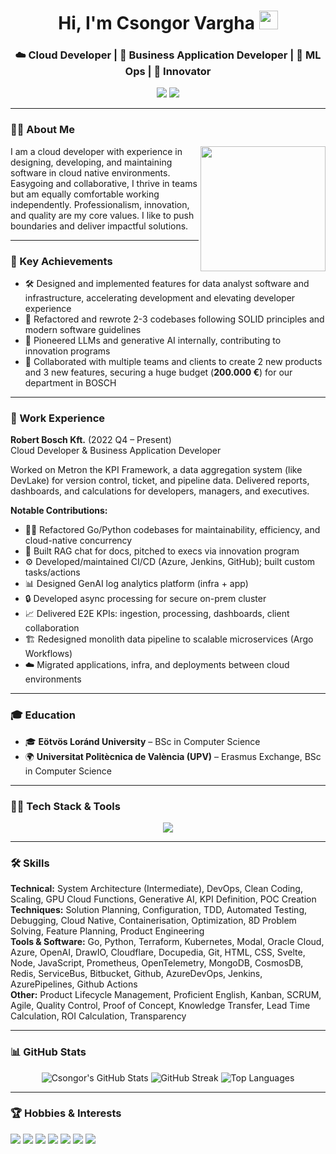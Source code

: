
<div align="center">
  <h1>Hi, I'm Csongor Vargha <img src="https://github.com/rajput2107/rajput2107/blob/master/Assets/Hi.gif" width="30px"></h1>
  <h3>☁️ Cloud Developer | 💼 Business Application Developer | 🤖 ML Ops | 🚀 Innovator</h3>
  <img src="https://img.shields.io/github/followers/vcscsvcscs?label=Follow&style=social" />
  <img src="https://komarev.com/ghpvc/?username=vcscsvcscs&label=Profile%20views&color=0e75b6&style=flat" />
</div>

---

### 👨‍💻 About Me
<img align="right" src="https://media.giphy.com/media/qgQUggAC3Pfv687qPC/giphy.gif" width="200" />
I am a cloud developer with experience in designing, developing, and maintaining software in cloud native environments. Easygoing and collaborative, I thrive in teams but am equally comfortable working independently. Professionalism, innovation, and quality are my core values. I like to push boundaries and deliver impactful solutions.

---

### 🚀 Key Achievements
- 🛠️ Designed and implemented features for data analyst software and infrastructure, accelerating development and elevating developer experience
- 🔄 Refactored and rewrote 2-3 codebases following SOLID principles and modern software guidelines
- 🤖 Pioneered LLMs and generative AI internally, contributing to innovation programs
- 🤝 Collaborated with multiple teams and clients to create 2 new products and 3 new features, securing a huge budget (**200.000 €**) for our department in BOSCH

---

### 💼 Work Experience
**Robert Bosch Kft.** (2022 Q4 – Present)  
Cloud Developer & Business Application Developer

Worked on Metron the KPI Framework, a data aggregation system (like DevLake) for version control, ticket, and pipeline data. Delivered reports, dashboards, and calculations for developers, managers, and executives.

**Notable Contributions:**
- 🧑‍💻 Refactored Go/Python codebases for maintainability, efficiency, and cloud-native concurrency
- 💬 Built RAG chat for docs, pitched to execs via innovation program
- ⚙️ Developed/maintained CI/CD (Azure, Jenkins, GitHub); built custom tasks/actions
- 📊 Designed GenAI log analytics platform (infra + app)
- 🔒 Developed async processing for secure on-prem cluster
- 📈 Delivered E2E KPIs: ingestion, processing, dashboards, client collaboration
- 🏗️ Redesigned monolith data pipeline to scalable microservices (Argo Workflows)
- ☁️ Migrated applications, infra, and deployments between cloud environments

---

### 🎓 Education
- 🎓 **Eötvös Loránd University** – BSc in Computer Science
- 🌍 **Universitat Politècnica de València (UPV)** – Erasmus Exchange, BSc in Computer Science

---

### 🧑‍💻 Tech Stack & Tools
<p align="center">
  <img src="https://skillicons.dev/icons?i=go,python,terraform,kubernetes,azure,github,git,html,css,js,nodejs,svelte,mongodb,redis,jenkins,prometheus,cloudflare" />
</p>

---

### 🛠️ Skills
**Technical:** System Architecture (Intermediate), DevOps, Clean Coding, Scaling, GPU Cloud Functions, Generative AI, KPI Definition, POC Creation  
**Techniques:** Solution Planning, Configuration, TDD, Automated Testing, Debugging, Cloud Native, Containerisation, Optimization, 8D Problem Solving, Feature Planning, Product Engineering  
**Tools & Software:** Go, Python, Terraform, Kubernetes, Modal, Oracle Cloud, Azure, OpenAI, DrawIO, Cloudflare, Docupedia, Git, HTML, CSS, Svelte, Node, JavaScript, Prometheus, OpenTelemetry, MongoDB, CosmosDB, Redis, ServiceBus, Bitbucket, Github, AzureDevOps, Jenkins, AzurePipelines, Github Actions  
**Other:** Product Lifecycle Management, Proficient English, Kanban, SCRUM, Agile, Quality Control, Proof of Concept, Knowledge Transfer, Lead Time Calculation, ROI Calculation, Transparency

---

### 📊 GitHub Stats
<p align="center">
  <img src="https://github-readme-stats.vercel.app/api?username=vcscsvcscs&show_icons=true&theme=radical" alt="Csongor's GitHub Stats" />
  <img src="https://github-readme-streak-stats.herokuapp.com/?user=vcscsvcscs&theme=radical" alt="GitHub Streak" />
  <img src="https://github-readme-stats.vercel.app/api/top-langs/?username=vcscsvcscs&layout=compact&theme=radical" alt="Top Languages" />
</p>

---

### 🏆 Hobbies & Interests
<p>
  <img src="https://img.shields.io/badge/Chess-000?style=for-the-badge&logo=chess&logoColor=white" />
  <img src="https://img.shields.io/badge/Bouldering-228B22?style=for-the-badge" />
  <img src="https://img.shields.io/badge/Boxing-FF0000?style=for-the-badge" />
  <img src="https://img.shields.io/badge/Football-008000?style=for-the-badge&logo=football&logoColor=white" />
  <img src="https://img.shields.io/badge/Video%20Games-5865F2?style=for-the-badge&logo=steam&logoColor=white" />
  <img src="https://img.shields.io/badge/Game%20Development-FFD700?style=for-the-badge&logo=unity&logoColor=black" />
  <img src="https://img.shields.io/badge/Reading-8B4513?style=for-the-badge" />
</p>
